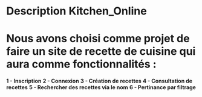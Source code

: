 # Description Kitchen_Online

# Nous avons choisi comme projet de faire un site de recette de cuisine qui aura comme fonctionnalités : 
**1 - Inscription**
**2 - Connexion**
**3 - Création de recettes**
**4 - Consultation de recettes**
**5 - Rechercher des recettes via le nom** 
**6 - Pertinance par filtrage**